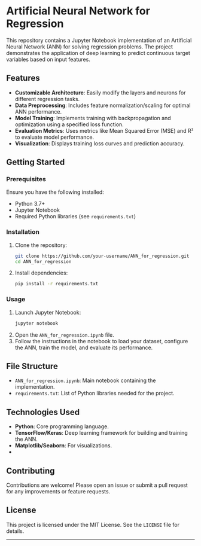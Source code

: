 # Artificial Neural Network for Regression

This repository contains a Jupyter Notebook implementation of an Artificial Neural Network (ANN) for solving regression problems. The project demonstrates the application of deep learning to predict continuous target variables based on input features.

## Features
- **Customizable Architecture**: Easily modify the layers and neurons for different regression tasks.
- **Data Preprocessing**: Includes feature normalization/scaling for optimal ANN performance.
- **Model Training**: Implements training with backpropagation and optimization using a specified loss function.
- **Evaluation Metrics**: Uses metrics like Mean Squared Error (MSE) and R² to evaluate model performance.
- **Visualization**: Displays training loss curves and prediction accuracy.

## Getting Started

### Prerequisites
Ensure you have the following installed:
- Python 3.7+
- Jupyter Notebook
- Required Python libraries (see `requirements.txt`)

### Installation
1. Clone the repository:
   ```bash
   git clone https://github.com/your-username/ANN_for_regression.git
   cd ANN_for_regression
   ```
2. Install dependencies:
   ```bash
   pip install -r requirements.txt
   ```

### Usage
1. Launch Jupyter Notebook:
   ```bash
   jupyter notebook
   ```
2. Open the `ANN_for_regression.ipynb` file.
3. Follow the instructions in the notebook to load your dataset, configure the ANN, train the model, and evaluate its performance.

## File Structure
- `ANN_for_regression.ipynb`: Main notebook containing the implementation.
- `requirements.txt`: List of Python libraries needed for the project.

## Technologies Used
- **Python**: Core programming language.
- **TensorFlow/Keras**: Deep learning framework for building and training the ANN.
- **Matplotlib/Seaborn**: For visualizations.
- 
## Contributing
Contributions are welcome! Please open an issue or submit a pull request for any improvements or feature requests.

## License
This project is licensed under the MIT License. See the `LICENSE` file for details.

---

